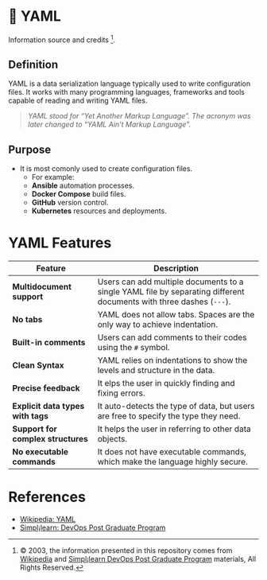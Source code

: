 # :notebook: YAML

Information source and credits [^footnote].

[^footnote]: :copyright: 2003, the information presented in this repository comes from [Wikipedia](https://en.wikipedia.org/wiki/Main_Page) and [Simpl¡learn DevOps Post Graduate Program](https://www.simplilearn.com/devops) materials, All Rights Reserved.

## Definition
YAML is a data serialization language typically used to write configuration files. It works with many programming languages, frameworks and tools capable of reading and writing YAML files.


> _YAML stood for “Yet Another Markup Language”. The acronym was later changed to “YAML Ain’t Markup Language”._

## Purpose
- It is most comonly used to create configuration files.
  - For example:
  - **Ansible** automation processes.
  - **Docker Compose** build files.
  - **GitHub** version control.
  - **Kubernetes** resources and deployments.

# YAML Features

|Feature|Description|
|--|--|
|**Multidocument support**|Users can add multiple documents to a single YAML file by separating different documents with three dashes (`---`).|
|**No tabs**|YAML does not allow tabs. Spaces are the only way to achieve indentation.|
|**Built-in comments**|Users can add comments to their codes using the `#` symbol.|
|**Clean Syntax**|YAML relies on indentations to show the levels and structure in the data.|
|**Precise feedback**|It elps the user in quickly finding and fixing errors.|
|**Explicit data types with tags**|It auto-detects the type of data, but users are free to specify the type they need.|
|**Support for complex structures**|It helps the user in referring to other data objects.|
|**No executable commands**|It does not have executable commands, which make the language highly secure.|


# References
- [Wikipedia: YAML](https://en.wikipedia.org/wiki/YAML#History_and_name)
- [Simpl¡learn: DevOps Post Graduate Program](https://www.simplilearn.com/devops)

